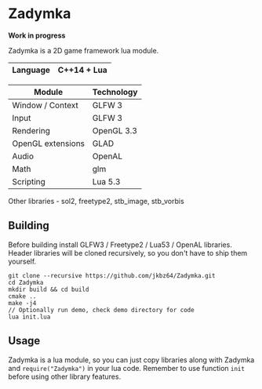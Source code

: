 # Zadymka
**Work in progress**

Zadymka is a 2D game framework lua module.

| Language    | C++14 + Lua   |
|-----------	|-------------	|


| Module    	| Technology    |
|-----------	|-------------	|
| Window / Context |  GLFW 3    |
| Input       | GLFW 3       |
| Rendering 	| OpenGL 3.3  	|
| OpenGL extensions | GLAD    |
| Audio     	| OpenAL      	|
| Math        | glm           |
| Scripting 	| Lua 5.3       |

Other libraries - sol2, freetype2, stb_image, stb_vorbis

##  Building
Before building install GLFW3 / Freetype2 / Lua53 / OpenAL libraries. Header libraries will be cloned recursively, so you don't have to ship them yourself.
```
git clone --recursive https://github.com/jkbz64/Zadymka.git
cd Zadymka
mkdir build && cd build
cmake ..
make -j4
// Optionally run demo, check demo directory for code
lua init.lua
```

## Usage
Zadymka is a lua module, so you can just copy libraries along with Zadymka and `require("Zadymka")` in your lua code.
Remember to use function `init` before using other library features.
